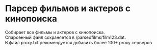 # Парсер фильмов и актеров с кинопоиска<br/>
Собирает все фильмы и актеров с кинопоиска.<br/>
Спарсенный файл сохраняется в /parsedfilms/film123.dat.<br/>
В файл proxy.txt рекомендуется добавить более 100+ proxy серверов

